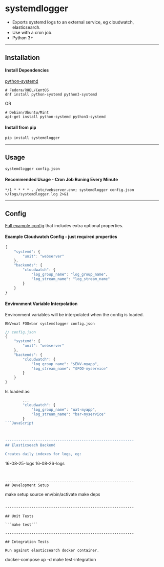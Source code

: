# systemdlogger

- Exports systemd logs to an external service, eg cloudwatch, elasticsearch.
- Use with a cron job.
- Python 3+


-----------------------------------------------------------
## Installation

#### Install Dependencies
[python-systemd](https://github.com/systemd/python-systemd)
```
# Fedora/RHEL/CentOS
dnf install python-systemd python3-systemd
```
OR
```
# Debian/Ubuntu/Mint
apt-get install python-systemd python3-systemd
```


#### Install from pip
```pip install systemdlogger```

-----------------------------------------------------------
## Usage

```Shell
systemdlogger config.json
```

#### Recommended Usage - Cron Job Runing Every Minute

```*/1 * * * * . /etc/webserver.env; systemdlogger config.json >/logs/systemdlogger.log 2>&1```


-----------------------------------------------------------
## Config

[Full example config](tests/fixtures/config.json) that includes extra optional properties.

#### Example Cloudwatch Config - just required properties

```JavaScript
{
    "systemd": {
        "unit": "webserver"
    },
    "backends": {
        "cloudwatch": {
            "log_group_name": "log_group_name",
            "log_stream_name": "log_stream_name"
        }
    }
}
```

#### Environment Variable Interpolation

Environment variables will be interpolated when the config is loaded.

```ENV=uat FOO=bar systemdlogger config.json```

```JavaScript
// config.json
{
    "systemd": {
        "unit": "webserver"
    },
    "backends": {
        "cloudwatch": {
            "log_group_name": "$ENV-myapp",
            "log_stream_name": "$FOO-myservice"
        }
    }
}
```

Is loaded as:

```JavaScript
        ...
        "cloudwatch": {
            "log_group_name": "uat-myapp",
            "log_stream_name": "bar-myservice"
        }
```JavaScript



-----------------------------------------------------------
## Elasticseach Backend

Creates daily indexes for logs, eg:
```
16-08-25-logs
16-08-26-logs
```


-----------------------------------------------------------
## Development Setup

```
make setup
source env/bin/activate
make deps
```

-----------------------------------------------------------

## Unit Tests

```make test```

-----------------------------------------------------------

## Integration Tests

Run against elasticsearch docker container.

```
docker-compose up -d
make test-integration
```



